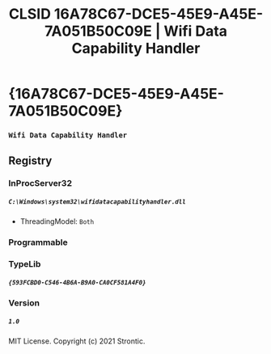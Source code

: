 ﻿---
title: "CLSID 16A78C67-DCE5-45E9-A45E-7A051B50C09E | Wifi Data Capability Handler"
excerpt: What is COM-Object CLSID 16A78C67-DCE5-45E9-A45E-7A051B50C09E?
---

# {16A78C67-DCE5-45E9-A45E-7A051B50C09E}

### `Wifi Data Capability Handler`

## Registry


### InProcServer32

##### `C:\Windows\system32\wifidatacapabilityhandler.dll`
* ThreadingModel: `Both`

### Programmable


### TypeLib

##### `{593FCBD0-C546-4B6A-B9A0-CA0CF581A4F0}`

### Version

##### `1.0`

MIT License. Copyright (c) 2021 Strontic.


